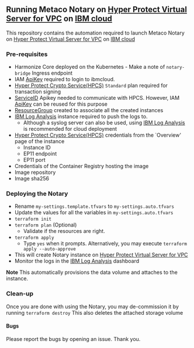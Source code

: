 ## Running Metaco Notary on [Hyper Protect Virtual Server for VPC] on [IBM cloud]

This repository contains the automation required to launch Metaco Notary on [Hyper Protect Virtual Server for VPC] on [IBM cloud]

### Pre-requisites
- Harmonize Core deployed on the Kubernetes
      - Make a note of `notary-bridge` Ingress endpoint
- IAM [ApiKey] required to login to ibmcloud.
- [Hyper Protect Crypto Service(HPCS)] `Standard` plan required for transaction signing
- [ServiceID] Apikey needed to communicate with HPCS. However, IAM [ApiKey] can be reused for this purpose
- [ResourceGroup] created to associate all the created instances
- [IBM Log Analysis] instance required to push the logs to. 
    - Although a syslog server can also be used,  using [IBM Log Analysis] is recommended for cloud deployment
- [Hyper Protect Crypto Service(HPCS)] credentials from the `Overview' page of the instance
     - Instance ID
     - EP11 endpoint
     - EP11 port
- Credentials of the Container Registry hosting the image
- Image repository 
- Image sha256

### Deploying the Notary
- Rename `my-settings.template.tfvars` to `my-settings.auto.tfvars` 
- Update the values for all the variables in `my-settings.auto.tfvars`
- `terraform init`
- `terraform plan` (Optional)
   - Validate if the resources are right.
- `terraform apply`
     - Type `yes` when it prompts. Alternatively, you may execute `terraform apply --auto-approve`
- This will create Notary instance on [Hyper Protect Virtual Server for VPC] 
- Monitor the logs in the [IBM Log Analysis] dashboard

**Note** This automatically provisions the data volume and attaches to the instance.

### Clean-up
Once you are done with using the Notary, you may de-commission it by running `terraform destroy`
This also deletes the attached storage volume

#### Bugs
Please report the bugs by opening an issue. Thank you.

[//]: # (Below section has the links to some of the references mentioned above, and this section will not be displayed when the md renders the actual file.)

[ServiceID]: <https://cloud.ibm.com/docs/account?topic=account-serviceidapikeys&interface=ui>
[IBM log Analysis]: <https://cloud.ibm.com/catalog/services/logdna>
[ResourceGroup]: <https://cloud.ibm.com/docs/account?topic=account-rgs&interface=ui>
[Hyper Protect Crypto Service(HPCS)]: <https://cloud.ibm.com/catalog/services/hyper-protect-crypto-services>
[ApiKey]: <https://cloud.ibm.com/docs/account?topic=account-userapikey&interface=ui#create_user_key>
[Hyper Protect Virtual Server for VPC]: <https://www.ibm.com/cloud/blog/announcements/ibm-hyper-protect-virtual-servers-for-virtual-private-cloud>
[contract]: <https://cloud.ibm.com/docs/vpc?topic=vpc-about-contract_se>
[HPCS]: <https://cloud.ibm.com/catalog/services/hyper-protect-crypto-services>
[IBM cloud]: <https://cloud.ibm.com>                                                           
